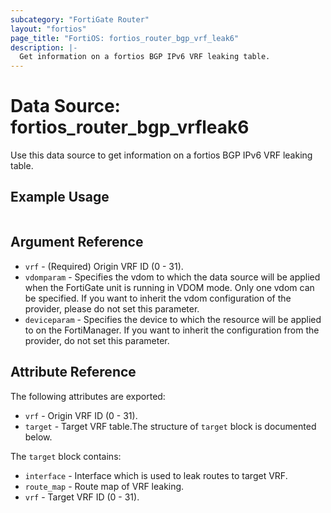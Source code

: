 ```yaml
---
subcategory: "FortiGate Router"
layout: "fortios"
page_title: "FortiOS: fortios_router_bgp_vrf_leak6"
description: |-
  Get information on a fortios BGP IPv6 VRF leaking table.
---
```


# Data Source: fortios_router_bgp_vrfleak6
Use this data source to get information on a fortios BGP IPv6 VRF leaking table.


## Example Usage

```hcl

```

## Argument Reference

* `vrf` - (Required) Origin VRF ID (0 - 31).
* `vdomparam` - Specifies the vdom to which the data source will be applied when the FortiGate unit is running in VDOM mode. Only one vdom can be specified. If you want to inherit the vdom configuration of the provider, please do not set this parameter.
* `deviceparam` - Specifies the device to which the resource will be applied to on the FortiManager. If you want to inherit the configuration from the provider, do not set this parameter.

## Attribute Reference

The following attributes are exported:

* `vrf` - Origin VRF ID (0 - 31).
* `target` - Target VRF table.The structure of `target` block is documented below.

The `target` block contains:

* `interface` - Interface which is used to leak routes to target VRF.
* `route_map` - Route map of VRF leaking.
* `vrf` - Target VRF ID (0 - 31).
